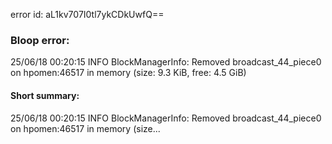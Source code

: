 error id: aL1kv707I0tl7ykCDkUwfQ==
### Bloop error:

25/06/18 00:20:15 INFO BlockManagerInfo: Removed broadcast_44_piece0 on hpomen:46517 in memory (size: 9.3 KiB, free: 4.5 GiB)
#### Short summary: 

25/06/18 00:20:15 INFO BlockManagerInfo: Removed broadcast_44_piece0 on hpomen:46517 in memory (size...